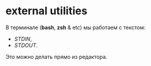 # external utilities

В терминале (**bash**, **zsh** & etc) мы работаем с текстом:

- *STDIN*,
- *STDOUT*.

Это можно делать прямо из редактора.

